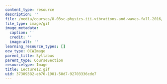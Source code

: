 ```yaml
---
content_type: resource
description: ''
file: /media/courses/8-03sc-physics-iii-vibrations-and-waves-fall-2016/37309382eb70190150d792703336cde7_Lecture12.gif
file_type: image/gif
image_metadata:
  caption: ''
  credit: ''
  image-alt: ''
learning_resource_types: []
ocw_type: OCWImage
parent_title: Syllabus
parent_type: CourseSection
resourcetype: Image
title: Lecture12.gif
uid: 37309382-eb70-1901-50d7-92703336cde7
---
```

